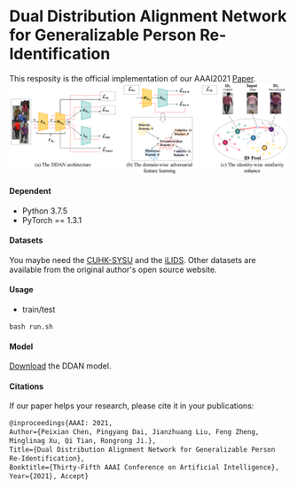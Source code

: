 # Dual Distribution Alignment Network for Generalizable Person Re-Identification

This resposity is the official implementation of our AAAI2021 [Paper](https://arxiv.org/abs/2007.13249). 
![network](./network.png)

#### Dependent
* Python 3.7.5
* PyTorch == 1.3.1
#### Datasets
You maybe need the [CUHK-SYSU](https://drive.google.com/file/d/1yoQOTp--ULGPct6erCsAQ_hd46hENE5G/view?usp=sharing) and the [iLIDS](https://drive.google.com/file/d/1_2bYbnH0GIDE6BfjZdtWVQE2nK134ZLi/view?usp=sharing).
Other datasets are available from the original author's open source website. 
#### Usage
* train/test 
```
bash run.sh
```
#### Model
[Download]() the DDAN model.

#### Citations
If our paper helps your research, please cite it in your publications:
```
@inproceedings{AAAI: 2021,
Author={Peixian Chen, Pingyang Dai, Jianzhuang Liu, Feng Zheng, Minglinag Xu, Qi Tian, Rongrong Ji.},
Title={Dual Distribution Alignment Network for Generalizable Person Re-Identification},
Booktitle={Thirty-Fifth AAAI Conference on Artificial Intelligence},
Year={2021}, Accept}
```

